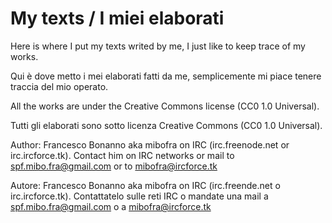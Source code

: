My texts / I miei elaborati
=====
Here is where I put my texts writed by me, I just like to keep trace of my works.

Qui è dove metto i mei elaborati fatti da me, semplicemente mi piace tenere traccia del mio operato.

All the works are under the Creative Commons license (CC0 1.0 Universal).

Tutti gli elaborati sono sotto licenza Creative Commons (CC0 1.0 Universal).

Author: Francesco Bonanno aka mibofra on IRC (irc.freenode.net or irc.ircforce.tk). Contact him on IRC networks or mail to spf.mibo.fra@gmail.com or to mibofra@ircforce.tk

Autore: Francesco Bonanno aka mibofra on IRC (irc.freende.net o irc.ircforce.tk). Contattatelo sulle reti IRC o mandate una mail a spf.mibo.fra@gmail.com o a mibofra@ircforce.tk

